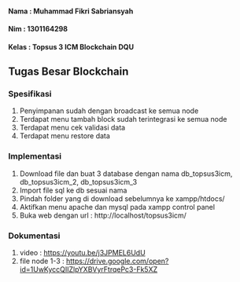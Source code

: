 #### Nama : Muhammad Fikri Sabriansyah

#### Nim : 1301164298

#### Kelas : Topsus 3 ICM Blockchain DQU


## Tugas Besar Blockchain

### Spesifikasi

1. Penyimpanan sudah dengan broadcast ke semua node
2. Terdapat menu tambah block sudah terintegrasi ke semua node
3. Terdapat menu cek validasi data
4. Terdapat menu restore data

### Implementasi

1. Download file dan buat 3 database dengan nama db_topsus3icm, db_topsus3icm_2, db_topsus3icm_3
2. Import file sql ke db sesuai nama
3. Pindah folder yang di download sebelumnya ke xampp/htdocs/
4. Aktifkan menu apache dan mysql pada xampp control panel
5. Buka web dengan url : http://localhost/topsus3icm/

### Dokumentasi 
1. video : https://youtu.be/j3JPMEL6UdU
2. file node 1-3 : https://drive.google.com/open?id=1UwKyccQIIZlpYXBVyrFtrqePc3-Fk5XZ

